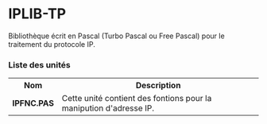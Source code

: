 # IPLIB-TP
Bibliothèque écrit en Pascal (Turbo Pascal ou Free Pascal) pour le traitement du protocole IP.

<h3>Liste des unités</h3>

<table>
  <tr>
    <th>Nom</th>
    <th>Description</th>
  </tr>
  <tr>
    <td><b>IPFNC.PAS</b></td>
    <td>Cette unité contient des fontions pour la manipution d'adresse IP.</td>
  </tr>
</table>
